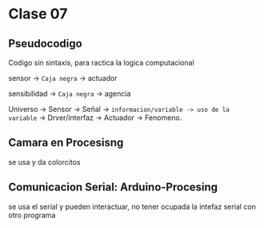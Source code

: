 # Clase 07

## Pseudocodigo

Codigo sin sintaxis, para ractica la logica computacional

sensor       -> ```Caja negra``` -> actuador

sensibilidad -> ```Caja negra``` -> agencia

Universo -> Sensor -> Señal -> ```informacion/variable -> uso de la variable``` -> Drver/interfaz -> Actuador -> Fenomeno.

## Camara en Procesisng
se usa y da colorcitos

## Comunicacion Serial: Arduino-Procesing
se usa el serial y pueden interactuar, no tener ocupada la intefaz serial con otro programa


